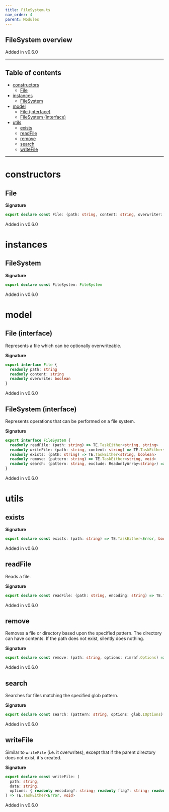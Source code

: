 ```yaml
---
title: FileSystem.ts
nav_order: 4
parent: Modules
---
```


## FileSystem overview

Added in v0.6.0

---

<h2 class="text-delta">Table of contents</h2>

- [constructors](#constructors)
  - [File](#file)
- [instances](#instances)
  - [FileSystem](#filesystem)
- [model](#model)
  - [File (interface)](#file-interface)
  - [FileSystem (interface)](#filesystem-interface)
- [utils](#utils)
  - [exists](#exists)
  - [readFile](#readfile)
  - [remove](#remove)
  - [search](#search)
  - [writeFile](#writefile)

---

# constructors

## File

**Signature**

```ts
export declare const File: (path: string, content: string, overwrite?: boolean) => File
```

Added in v0.6.0

# instances

## FileSystem

**Signature**

```ts
export declare const FileSystem: FileSystem
```

Added in v0.6.0

# model

## File (interface)

Represents a file which can be optionally overwriteable.

**Signature**

```ts
export interface File {
  readonly path: string
  readonly content: string
  readonly overwrite: boolean
}
```

Added in v0.6.0

## FileSystem (interface)

Represents operations that can be performed on a file system.

**Signature**

```ts
export interface FileSystem {
  readonly readFile: (path: string) => TE.TaskEither<string, string>
  readonly writeFile: (path: string, content: string) => TE.TaskEither<string, void>
  readonly exists: (path: string) => TE.TaskEither<string, boolean>
  readonly remove: (pattern: string) => TE.TaskEither<string, void>
  readonly search: (pattern: string, exclude: ReadonlyArray<string>) => TE.TaskEither<string, ReadonlyArray<string>>
}
```

Added in v0.6.0

# utils

## exists

**Signature**

```ts
export declare const exists: (path: string) => TE.TaskEither<Error, boolean>
```

Added in v0.6.0

## readFile

Reads a file.

**Signature**

```ts
export declare const readFile: (path: string, encoding: string) => TE.TaskEither<Error, string>
```

Added in v0.6.0

## remove

Removes a file or directory based upon the specified pattern. The directory can have contents.
If the path does not exist, silently does nothing.

**Signature**

```ts
export declare const remove: (path: string, options: rimraf.Options) => TE.TaskEither<Error, void>
```

Added in v0.6.0

## search

Searches for files matching the specified glob pattern.

**Signature**

```ts
export declare const search: (pattern: string, options: glob.IOptions) => TE.TaskEither<Error, ReadonlyArray<string>>
```

Added in v0.6.0

## writeFile

Similar to `writeFile` (i.e. it overwrites), except that if the parent directory does not exist, it's created.

**Signature**

```ts
export declare const writeFile: (
  path: string,
  data: string,
  options: { readonly encoding?: string; readonly flag?: string; readonly mode?: number }
) => TE.TaskEither<Error, void>
```

Added in v0.6.0
